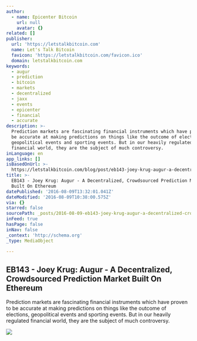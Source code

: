 ```yaml
---
author:
  - name: Epicenter Bitcoin
    url: null
    avatar: {}
related: []
publisher:
  url: 'https://letstalkbitcoin.com'
  name: Let's Talk Bitcoin
  favicon: 'https://letstalkbitcoin.com/favicon.ico'
  domain: letstalkbitcoin.com
keywords:
  - augur
  - prediction
  - bitcoin
  - markets
  - decentralized
  - jaxx
  - events
  - epicenter
  - financial
  - accurate
description: >-
  Prediction markets are fascinating financial instruments which have proven to
  be accurate at making predictions on things like the outcome of elections,
  geopolitical events and sporting events. But in our heavily regulated
  financial world, they are the subject of much controversy.
inLanguage: en
app_links: []
isBasedOnUrl: >-
  https://letstalkbitcoin.com/blog/post/eb143-joey-krug-augur-a-decentralized-crowdsourced-prediction-market-built-on-ethereum
title: >-
  EB143 - Joey Krug: Augur - A Decentralized, Crowdsourced Prediction Market
  Built On Ethereum
datePublished: '2016-08-09T13:32:01.041Z'
dateModified: '2016-08-09T10:38:00.575Z'
via: {}
starred: false
sourcePath: _posts/2016-08-09-eb143-joey-krug-augur-a-decentralized-crowdsourced-pre.md
inFeed: true
hasPage: false
inNav: false
_context: 'http://schema.org'
_type: MediaObject

---
```

<article style=""><h1>EB143 - Joey Krug: Augur - A Decentralized, Crowdsourced Prediction Market Built On Ethereum</h1><p>Prediction markets are fascinating financial instruments which have proven to be accurate at making predictions on things like the outcome of elections, geopolitical events and sporting events. But in our heavily regulated financial world, they are the subject of much controversy.</p><img src="https://letstalkbitcoin.com/files/blogs/1884-0a6b5c9ace51bdbe5f958f6f3c2d4209a7bfbefdf6495b22d26fdef9bbd6f56e.jpg" /></article>